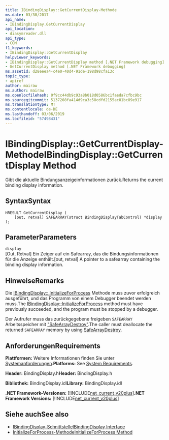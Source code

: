 ```yaml
---
title: IBindingDisplay::GetCurrentDisplay-Methode
ms.date: 03/30/2017
api_name:
- IBindingDisplay.GetCurrentDisplay
api_location:
- diasymreader.dll
api_type:
- COM
f1_keywords:
- IBindingDisplay::GetCurrentDisplay
helpviewer_keywords:
- IBindingDisplay::GetCurrentDisplay method [.NET Framework debugging]
- GetCurrentDisplay method [.NET Framework debugging]
ms.assetid: d28eeea4-c4e0-40d4-91de-198d98cfa13c
topic_type:
- apiref
author: mairaw
ms.author: mairaw
ms.openlocfilehash: 0f9cc44db9c93a8b018d0586bc1faeda7cfbc9bc
ms.sourcegitcommit: 5137208fa414d9ca3c58cdfd2155ac81bc89e917
ms.translationtype: MT
ms.contentlocale: de-DE
ms.lasthandoff: 03/06/2019
ms.locfileid: "57498431"
---
```

# <a name="ibindingdisplaygetcurrentdisplay-method"></a><span data-ttu-id="453e6-102">IBindingDisplay::GetCurrentDisplay-Methode</span><span class="sxs-lookup"><span data-stu-id="453e6-102">IBindingDisplay::GetCurrentDisplay Method</span></span>
<span data-ttu-id="453e6-103">Gibt die aktuelle Bindungsanzeigeinformationen zurück.</span><span class="sxs-lookup"><span data-stu-id="453e6-103">Returns the current binding display information.</span></span>  
  
## <a name="syntax"></a><span data-ttu-id="453e6-104">Syntax</span><span class="sxs-lookup"><span data-stu-id="453e6-104">Syntax</span></span>  
  
```  
HRESULT GetCurrentDisplay (  
    [out, retval] SAFEARRAY(struct BindingDisplayTabControl) *display  
);  
```  
  
## <a name="parameters"></a><span data-ttu-id="453e6-105">Parameter</span><span class="sxs-lookup"><span data-stu-id="453e6-105">Parameters</span></span>  
 `display`  
 <span data-ttu-id="453e6-106">[Out, Retval] Ein Zeiger auf ein Safearray, das die Bindungsinformationen für die Anzeige enthält.</span><span class="sxs-lookup"><span data-stu-id="453e6-106">[out, retval] A pointer to a safearray containing the binding display information.</span></span>  
  
## <a name="remarks"></a><span data-ttu-id="453e6-107">Hinweise</span><span class="sxs-lookup"><span data-stu-id="453e6-107">Remarks</span></span>  
 <span data-ttu-id="453e6-108">Die [IBindingDisplay:: InitializeForProcess](../../../../docs/framework/unmanaged-api/diagnostics/ibindingdisplay-initializeforprocess-method.md) Methode muss zuvor erfolgreich ausgeführt, und das Programm von einem Debugger beendet werden muss.</span><span class="sxs-lookup"><span data-stu-id="453e6-108">The [IBindingDisplay::InitializeForProcess](../../../../docs/framework/unmanaged-api/diagnostics/ibindingdisplay-initializeforprocess-method.md) method must have previously succeeded, and the program must be stopped by a debugger.</span></span>  
  
 <span data-ttu-id="453e6-109">Der Aufrufer muss das zurückgegebene freigeben `SAFEARRAY` Arbeitsspeicher mit ["SafeArrayDestroy"](https://docs.microsoft.com/previous-versions/windows/desktop/api/oleauto/nf-oleauto-safearraydestroy).</span><span class="sxs-lookup"><span data-stu-id="453e6-109">The caller must deallocate the returned `SAFEARRAY` memory by using [SafeArrayDestroy](https://docs.microsoft.com/previous-versions/windows/desktop/api/oleauto/nf-oleauto-safearraydestroy).</span></span>  
  
## <a name="requirements"></a><span data-ttu-id="453e6-110">Anforderungen</span><span class="sxs-lookup"><span data-stu-id="453e6-110">Requirements</span></span>  
 <span data-ttu-id="453e6-111">**Plattformen:** Weitere Informationen finden Sie unter [Systemanforderungen](../../../../docs/framework/get-started/system-requirements.md).</span><span class="sxs-lookup"><span data-stu-id="453e6-111">**Platforms:** See [System Requirements](../../../../docs/framework/get-started/system-requirements.md).</span></span>  
  
 <span data-ttu-id="453e6-112">**Header:** BindingDisplay.h</span><span class="sxs-lookup"><span data-stu-id="453e6-112">**Header:** BindingDisplay.h</span></span>  
  
 <span data-ttu-id="453e6-113">**Bibliothek:** BindingDisplay.idl</span><span class="sxs-lookup"><span data-stu-id="453e6-113">**Library:** BindingDisplay.idl</span></span>  
  
 <span data-ttu-id="453e6-114">**.NET Framework-Versionen:** [!INCLUDE[net_current_v20plus](../../../../includes/net-current-v20plus-md.md)]</span><span class="sxs-lookup"><span data-stu-id="453e6-114">**.NET Framework Versions:** [!INCLUDE[net_current_v20plus](../../../../includes/net-current-v20plus-md.md)]</span></span>  
  
## <a name="see-also"></a><span data-ttu-id="453e6-115">Siehe auch</span><span class="sxs-lookup"><span data-stu-id="453e6-115">See also</span></span>
- [<span data-ttu-id="453e6-116">IBindingDisplay-Schnittstelle</span><span class="sxs-lookup"><span data-stu-id="453e6-116">IBindingDisplay Interface</span></span>](../../../../docs/framework/unmanaged-api/diagnostics/ibindingdisplay-interface.md)
- [<span data-ttu-id="453e6-117">InitializeForProcess-Methode</span><span class="sxs-lookup"><span data-stu-id="453e6-117">InitializeForProcess Method</span></span>](../../../../docs/framework/unmanaged-api/diagnostics/ibindingdisplay-initializeforprocess-method.md)
